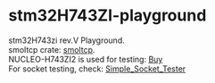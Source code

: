 # stm32H743ZI-playground
stm32H743zi rev.V Playground.  
smoltcp crate: [smoltcp](https://github.com/smoltcp-rs/smoltcp).   
NUCLEO-H743ZI2 is used for testing: [Buy](https://www.digikey.com/en/products/detail/stmicroelectronics/NUCLEO-H743ZI2/10130892)  
For socket testing, check: [Simple_Socket_Tester](https://github.com/klimatt/simple_socket_tester)
